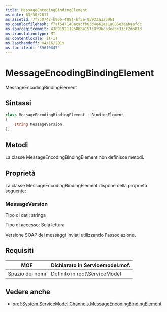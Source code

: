 ```yaml
---
title: MessageEncodingBindingElement
ms.date: 03/30/2017
ms.assetid: 7f750742-b96b-498f-bf5e-05933a1a5961
ms.openlocfilehash: f7af547148acacfb83d4e41aa1a085e3eabaafdc
ms.sourcegitcommit: 438919211260bb415fc8f96ca3eabc33cf2d681d
ms.translationtype: MT
ms.contentlocale: it-IT
ms.lasthandoff: 04/16/2019
ms.locfileid: "59610847"
---
```

# <a name="messageencodingbindingelement"></a>MessageEncodingBindingElement

MessageEncodingBindingElement

## <a name="syntax"></a>Sintassi

```csharp
class MessageEncodingBindingElement : BindingElement
{
    string MessageVersion;
};
```

## <a name="methods"></a>Metodi

La classe MessageEncodingBindingElement non definisce metodi.

## <a name="properties"></a>Proprietà

La classe MessageEncodingBindingElement dispone della proprietà seguente:

### <a name="messageversion"></a>MessageVersion

Tipo di dati: stringa

Tipo di accesso: Sola lettura

Versione SOAP dei messaggi inviati utilizzando l'associazione.

## <a name="requirements"></a>Requisiti

|MOF|Dichiarato in Servicemodel.mof.|
|---------|-----------------------------------|
|Spazio dei nomi|Definito in root\ServiceModel|

## <a name="see-also"></a>Vedere anche

- <xref:System.ServiceModel.Channels.MessageEncodingBindingElement>
